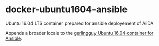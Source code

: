 # docker-ubuntu1604-ansible
Ubuntu 16.04 LTS container prepared for ansible deployement of AiiDA

Appends a broader locale to the [gerlingguy Ubuntu 16.04 container for Ansible](https://hub.docker.com/r/geerlingguy/docker-ubuntu1604-ansible/).
